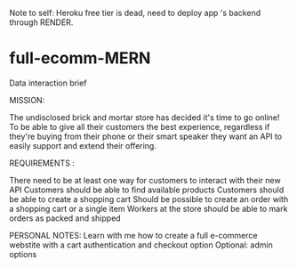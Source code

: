 Note to self: Heroku free tier is dead, need to deploy app 's backend through RENDER. 

# full-ecomm-MERN
Data interaction brief

MISSION:

The undisclosed brick and mortar store has decided it's time to go online! To be able to give all their customers the best experience, regardless if they're buying from their phone or their smart speaker they want an API to easily support and extend their offering.

REQUIREMENTS :

There need to be at least one way for customers to interact with their new API
Customers should be able to find available products
Customers should be able to create a shopping cart
Should be possible to create an order with a shopping cart or a single item
Workers at the store should be able to mark orders as packed and shipped

PERSONAL NOTES:
Learn with me how to create a full e-commerce webstite with a cart authentication and checkout option
Optional: admin options
